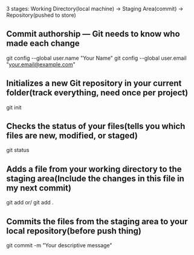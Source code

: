 3 stages: Working Directory(local machine) -> Staging Area(commit) -> Repository(pushed to store)





Commit authorship — Git needs to know who made each change
---------------------------------------------------------------
git config --global user.name "Your Name"
git config --global user.email "your.email@example.com"

Initializes a new Git repository in your current folder(track everything, need once per project)
------------------------------------------------------------------------------------------------------
git init

Checks the status of your files(tells you which files are new, modified, or staged)
----------------------------------------------------------------------------------------
git status

Adds a file from your working directory to the staging area(Include the changes in this file in my next commit)
-------------------------------------------------------------------------------------------------------------------
git add <file-name> or/ git add .

Commits the files from the staging area to your local repository(before push thing)
---------------------------------------------------------------------------------------
git commit -m "Your descriptive message"


